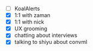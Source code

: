* [ ] KoalAlerts
* [x] 1:1 with zaman
* [x] 1:1 with nick
* [x] UX grooming
* [x] chatting about interviews
* [x] talking to shiyu about convml
